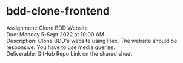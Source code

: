 # bdd-clone-frontend
Assignment: Clone BDD Website <br/>
Due: Monday 5-Sept 2022 at 10:00 AM <br/>
Description: Clone BDD's website using Flex. The website should be responsive. You have to  use media queries. <br/>
Deliverable: GitHub Repo Link on the shared sheet<br/>
